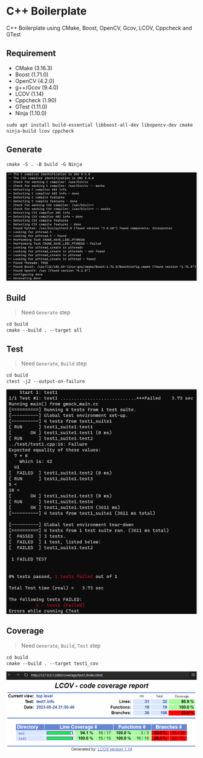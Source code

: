 # C++ Boilerplate

C++ Boilerplate using CMake, Boost, OpenCV, Gcov, LCOV, Cppcheck and GTest

## Requirement

- CMake (3.16.3)
- Boost (1.71.0)
- OpenCV (4.2.0)
- g++/Gcov (9.4.0)
- LCOV (1.14)
- Cppcheck (1.90)
- GTest (1.11.0)
- Ninja (1.10.0)

```shell
sudo apt install build-essential libboost-all-dev libopencv-dev cmake ninja-build lcov cppcheck
```

## Generate

```shell
cmake -S . -B build -G Ninja
```

![generate_result.png](./example/generate_result.png)

## Build

> Need `Generate` step

```shell
cd build
cmake --build . --target all
```

## Test

> Need `Generate`, `Build` step

```shell
cd build
ctest -j2 --output-on-failure
```

![test_result.png](./example/test_result.png)

## Coverage

> Need `Generate`, `Build`, `Test` step

``` shell
cd build
cmake --build . --target test1_cov
```

![coverage_result.png](./example/coverage_result.png)
